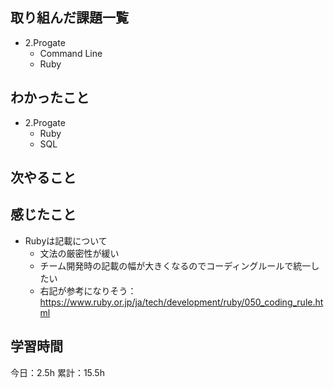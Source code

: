 ## 取り組んだ課題一覧
- 2.Progate
  - Command Line
  - Ruby
## わかったこと
- 2.Progate
  - Ruby
  - SQL

## 次やること

## 感じたこと
- Rubyは記載について
  - 文法の厳密性が緩い
  - チーム開発時の記載の幅が大きくなるのでコーディングルールで統一したい
  - 右記が参考になりそう：https://www.ruby.or.jp/ja/tech/development/ruby/050_coding_rule.html
  

## 学習時間
今日：2.5h
累計：15.5h
